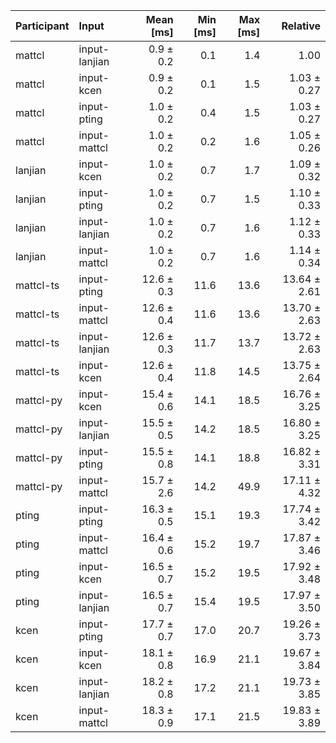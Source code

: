 | Participant | Input | Mean [ms] | Min [ms] | Max [ms] | Relative |
|:---|:---|---:|---:|---:|---:|
| mattcl | input-lanjian | 0.9 ± 0.2 | 0.1 | 1.4 | 1.00 |
| mattcl | input-kcen | 0.9 ± 0.2 | 0.1 | 1.5 | 1.03 ± 0.27 |
| mattcl | input-pting | 1.0 ± 0.2 | 0.4 | 1.5 | 1.03 ± 0.27 |
| mattcl | input-mattcl | 1.0 ± 0.2 | 0.2 | 1.6 | 1.05 ± 0.26 |
| lanjian | input-kcen | 1.0 ± 0.2 | 0.7 | 1.7 | 1.09 ± 0.32 |
| lanjian | input-pting | 1.0 ± 0.2 | 0.7 | 1.5 | 1.10 ± 0.33 |
| lanjian | input-lanjian | 1.0 ± 0.2 | 0.7 | 1.6 | 1.12 ± 0.33 |
| lanjian | input-mattcl | 1.0 ± 0.2 | 0.7 | 1.6 | 1.14 ± 0.34 |
| mattcl-ts | input-pting | 12.6 ± 0.3 | 11.6 | 13.6 | 13.64 ± 2.61 |
| mattcl-ts | input-mattcl | 12.6 ± 0.4 | 11.6 | 13.6 | 13.70 ± 2.63 |
| mattcl-ts | input-lanjian | 12.6 ± 0.3 | 11.7 | 13.7 | 13.72 ± 2.63 |
| mattcl-ts | input-kcen | 12.6 ± 0.4 | 11.8 | 14.5 | 13.75 ± 2.64 |
| mattcl-py | input-kcen | 15.4 ± 0.6 | 14.1 | 18.5 | 16.76 ± 3.25 |
| mattcl-py | input-lanjian | 15.5 ± 0.5 | 14.2 | 18.5 | 16.80 ± 3.25 |
| mattcl-py | input-pting | 15.5 ± 0.8 | 14.1 | 18.8 | 16.82 ± 3.31 |
| mattcl-py | input-mattcl | 15.7 ± 2.6 | 14.2 | 49.9 | 17.11 ± 4.32 |
| pting | input-pting | 16.3 ± 0.5 | 15.1 | 19.3 | 17.74 ± 3.42 |
| pting | input-mattcl | 16.4 ± 0.6 | 15.2 | 19.7 | 17.87 ± 3.46 |
| pting | input-kcen | 16.5 ± 0.7 | 15.2 | 19.5 | 17.92 ± 3.48 |
| pting | input-lanjian | 16.5 ± 0.7 | 15.4 | 19.5 | 17.97 ± 3.50 |
| kcen | input-pting | 17.7 ± 0.7 | 17.0 | 20.7 | 19.26 ± 3.73 |
| kcen | input-kcen | 18.1 ± 0.8 | 16.9 | 21.1 | 19.67 ± 3.84 |
| kcen | input-lanjian | 18.2 ± 0.8 | 17.2 | 21.1 | 19.73 ± 3.85 |
| kcen | input-mattcl | 18.3 ± 0.9 | 17.1 | 21.5 | 19.83 ± 3.89 |

